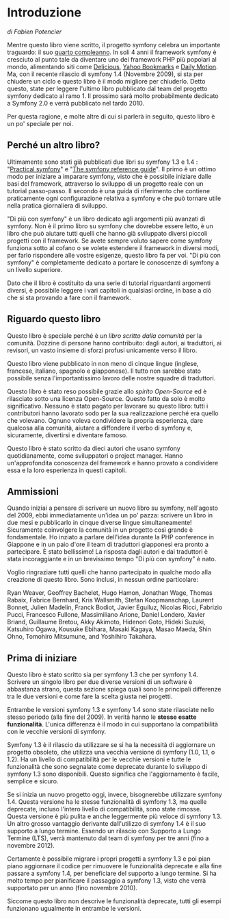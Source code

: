 Introduzione
============

*di Fabien Potencier*

Mentre questo libro viene scritto, il progetto symfony celebra un importante
traguardo: il suo [quarto compleanno](http://trac.symfony-project.org/changeset/1). 
In soli 4 anni il framework symfony è cresciuto al punto tale da diventare uno
dei framework PHP più popolari al mondo, alimentando siti come
[Delicious](http://sf-to.org/delicious),
[Yahoo Bookmarks](http://sf-to.org/bookmarks) e
[Daily Motion](http://sf-to.org/dailymotion). Ma, con il recente rilascio di 
symfony 1.4 (Novembre 2009), si sta per chiudere un ciclo e questo libro è
il modo migliore per chiuderlo. Detto questo, state per leggere l'ultimo libro
pubblicato dal team del progetto symfony dedicato al ramo 1. Il prossimo sarà
molto probabilmente dedicato a Symfony 2.0 e verrà pubblicato nel tardo 2010.

Per questa ragione, e molte altre di cui si parlerà in seguito, questo
libro è un po' speciale per noi.

Perché un altro libro?
----------------------

Ultimamente sono stati già pubblicati due libri su symfony 1.3 e 1.4 :
"[Practical symfony](http://books.sensiolabs.com/book/9782918390169)" e
"[The symfony reference guide](http://books.sensiolabs.com/book/9782918390145)".
Il primo è un ottimo modo per iniziare a imparare symfony, visto che è possibile
iniziare dalle basi del framework, attraverso lo sviluppo di un progetto reale
con un tutorial passo-passo. Il secondo è una guida di riferimento che contiene
praticamente ogni configurazione relativa a symfony e che può tornare utile
nella pratica giornaliera di sviluppo.

"Di più con symfony" è un libro dedicato agli argomenti più avanzati di symfony.
Non è il primo libro su symfony che dovrebbe essere letto, è un libro che può
aiutare tutti quelli che hanno già sviluppato diversi piccoli progetti con il
framework. Se avete sempre voluto sapere come symfony funziona sotto al cofano
o se volete estendere il framework in diversi modi, per farlo rispondere alle
vostre esigenze, questo libro fa per voi. "Di più con symfony" è completamente
dedicato a portare le conoscenze di symfony a un livello superiore.

Dato che il libro è costituito da una serie di tutorial riguardanti argomenti
diversi, è possibile leggere i vari capitoli in qualsiasi ordine, in base a ciò
che si sta provando a fare con il framework.

Riguardo questo libro
---------------------

Questo libro è speciale perché è *un libro scritto dalla comunità* per la 
comunità. Dozzine di persone hanno contribuito: dagli autori, ai traduttori,
ai revisori, un vasto insieme di sforzi profusi unicamente verso il libro.

Questo libro viene pubblicato in non meno di cinque lingue (inglese, francese,
italiano, spagnolo e giapponese). Il tutto non sarebbe stato possibile senza
l'importantissimo lavoro delle nostre squadre di traduttori.

Questo libro è stato reso possibile grazie allo *spirito Open-Source* ed è
rilasciato sotto una licenza Open-Source. Questo fatto da solo è molto
significativo. Nessuno è stato pagato per lavorare su questo libro: tutti i
contributori hanno lavorato sodo per la sua realizzazione perché era
quello che volevano. Ognuno voleva condividere la propria esperienza, dare
qualcosa alla comunità, aiutare a diffondere il verbo di symfony e, sicuramente, 
divertirsi e diventare famoso.

Questo libro è stato scritto da dieci autori che usano symfony quotidianamente,
come sviluppatori o project manager. Hanno un'approfondita conoscenza del
framework e hanno provato a condividere essa e la loro esperienza in 
questi capitoli.

Ammissioni
----------

Quando iniziai a pensare di scrivere un nuovo libro su symfony, nell'agosto del
2009, ebbi immediatamente un'idea un po' pazza: scrivere un libro in due mesi e 
pubblicarlo in cinque diverse lingue simultaneamente! Sicuramente coinvolgere
la comunità in un progetto così grande è fondamentale. Ho inziato a parlare
dell'idea durante la PHP conference in Giappone e in un paio d'ore il team
di traduttori giapponesi era pronto a partecipare. È stato bellissimo! La
risposta dagli autori e dai traduttori è stata incoraggiante e in un brevissimo
tempo "Di più con symfony" è nato.

Voglio ringraziare tutti quelli che hanno partecipato in qualche modo alla
creazione di questo libro. Sono inclusi, in nessun ordine particolare:

Ryan Weaver, Geoffrey Bachelet, Hugo Hamon, Jonathan Wage, Thomas Rabaix,
Fabrice Bernhard, Kris Wallsmith, Stefan Koopmanschap, Laurent Bonnet, Julien
Madelin, Franck Bodiot, Javier Eguiluz, Nicolas Ricci, Fabrizio Pucci,
Francesco Fullone, Massimiliano Arione, Daniel Londero, Xavier Briand,
Guillaume Bretou, Akky Akimoto, Hidenori Goto, Hideki Suzuki, Katsuhiro Ogawa,
Kousuke Ebihara, Masaki Kagaya, Masao Maeda, Shin Ohno, Tomohiro Mitsumune,
and Yoshihiro Takahara.

Prima di iniziare
-----------------

Questo libro è stato scritto sia per symfony 1.3 che per symfony 1.4. Scrivere
un singolo libro per due diverse versioni di un software è abbastanza strano, 
questa sezione spiega quali sono le principali differenze tra le due versioni
e come fare la scelta giusta nei progetti.

Entrambe le versioni symfony 1.3 e symfony 1.4 sono state rilasciate nello stesso
periodo (alla fine del 2009). In verità hanno le **stesse esatte funzionalità**.
L'unica differenza è il modo in cui supportano la compatibilità con le vecchie
versioni di symfony.

Symfony 1.3 è il rilascio da utilizzare se si ha la necessità di aggiornare un
progetto obsoleto, che utilizza una vecchia versione di symfony (1.0, 1.1, o 1.2).
Ha un livello di compatibilità per le vecchie versioni e tutte le funzionalità
che sono segnalate come deprecate durante lo sviluppo di symfony 1.3 sono 
disponibili. Questo significa che l'aggiornamento è facile, semplice e sicuro.

Se si inizia un nuovo progetto oggi, invece, bisognerebbe utilizzare symfony 1.4. 
Questa versione ha le stesse funzionalità di symfony 1.3, ma quelle deprecate,
incluso l'intero livello di compatibilità, sono state rimosse. Questa versione è
più pulita e anche leggermente più veloce di symfony 1.3. Un altro grosso
vantaggio derivante dall'utilizzo di symfony 1.4 è il suo supporto a lungo
termine. Essendo un rilascio con Supporto a Lungo Termine (LTS), verrà mantenuto dal 
team di symfony per tre anni (fino a novembre 2012).

Certamente è possibile migrare i propri progetti a symfony 1.3 e poi pian piano
aggiornare il codice per rimuovere le funzionalità deprecate e alla fine
passare a symfony 1.4, per beneficiare del supporto a lungo termine. Si ha molto
tempo per pianificare il passaggio a symfony 1.3, visto che verrà supportato
per un anno (fino novembre 2010).

Siccome questo libro non descrive le funzionalità deprecate, tutti gli esempi
funzionano ugualmente in entrambe le versioni.
